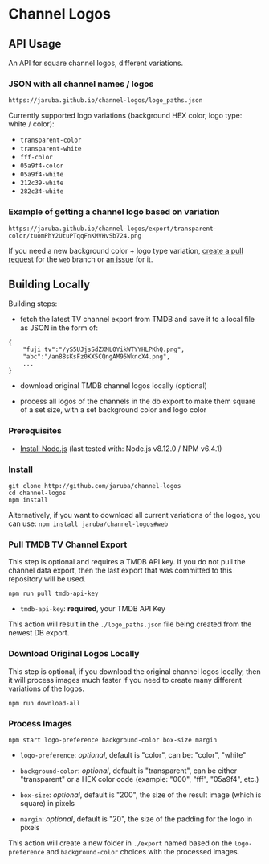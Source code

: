 # Channel Logos

## API Usage

An API for square channel logos, different variations.

### JSON with all channel names / logos

```
https://jaruba.github.io/channel-logos/logo_paths.json
```

Currently supported logo variations (background HEX color, logo type: white / color):
- `transparent-color`
- `transparent-white`
- `fff-color`
- `05a9f4-color`
- `05a9f4-white`
- `212c39-white`
- `282c34-white`


### Example of getting a channel logo based on variation

```
https://jaruba.github.io/channel-logos/export/transparent-color/tuomPhY2UtuPTqqFnKMVHvSb724.png
```

If you need a new background color + logo type variation, [create a pull request](https://github.com/jaruba/channel-logos/pulls) for the `web` branch or [an issue](https://github.com/jaruba/channel-logos/issues) for it.


## Building Locally

Building steps:

- fetch the latest TV channel export from TMDB and save it to a local file as JSON in the form of:
```
{ 
	"fuji tv":"/yS5UJjsSdZXML0YikWTYYHLPKhQ.png",
	"abc":"/an88sKsFz0KX5CQngAM95WkncX4.png",
	...
}
```

- download original TMDB channel logos locally (optional)

- process all logos of the channels in the db export to make them square of a set size, with a set background color and logo color


### Prerequisites

- [Install Node.js](https://nodejs.org/en/download/) (last tested with: Node.js v8.12.0 / NPM v6.4.1)


### Install

```
git clone http://github.com/jaruba/channel-logos
cd channel-logos
npm install
```

Alternatively, if you want to download all current variations of the logos, you can use: `npm install jaruba/channel-logos#web`


### Pull TMDB TV Channel Export

This step is optional and requires a TMDB API key. If you do not pull the channel data export, then the last export that was committed to this repository will be used.

```
npm run pull tmdb-api-key
```

- `tmdb-api-key`: **required**, your TMDB API Key

This action will result in the `./logo_paths.json` file being created from the newest DB export.


### Download Original Logos Locally

This step is optional, if you download the original channel logos locally, then it will process images much faster if you need to create many different variations of the logos.

```
npm run download-all
```


### Process Images

```
npm start logo-preference background-color box-size margin
```

- `logo-preference`: _optional_, default is "color", can be: "color", "white"

- `background-color`: _optional_, default is "transparent", can be either "transparent" or a HEX color code (example: "000", "fff", "05a9f4", etc.)

- `box-size`: _optional_, default is "200", the size of the result image (which is square) in pixels

- `margin`: _optional_, default is "20", the size of the padding for the logo in pixels

This action will create a new folder in `./export` named based on the `logo-preference` and `background-color` choices with the processed images.
